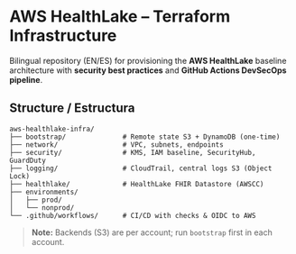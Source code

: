 # AWS HealthLake – Terraform Infrastructure

Bilingual repository (EN/ES) for provisioning the **AWS HealthLake** baseline architecture with **security best practices** and **GitHub Actions DevSecOps pipeline**.

## Structure / Estructura
```
aws-healthlake-infra/
├── bootstrap/              # Remote state S3 + DynamoDB (one-time)
├── network/                # VPC, subnets, endpoints
├── security/               # KMS, IAM baseline, SecurityHub, GuardDuty
├── logging/                # CloudTrail, central logs S3 (Object Lock)
├── healthlake/             # HealthLake FHIR Datastore (AWSCC)
├── environments/
│   ├── prod/
│   └── nonprod/
└── .github/workflows/      # CI/CD with checks & OIDC to AWS
```

> **Note:** Backends (S3) are per account; run `bootstrap` first in each account.
